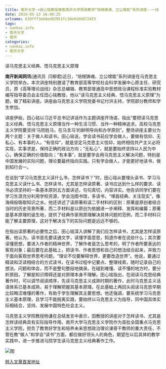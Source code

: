 ```yaml
---
title: 南开大学->田心铭教授做客南开大学思政教师“培根铸魂、立公增能”系列讲座--一线 | nankai.info
date: 2019-05-13 16:40:25
urlname: 639fff3eb0ed92951fc10e916b072453
tags: 
- nankai.info
- 南开大学
- 南开
categories:
- nankai.info
- 南开大学
---
```



读马克思主义经典、悟马克思主义原理

**南开新闻网讯**(通讯员  闫柳君)近日，“培根铸魂、立公增能”系列讲座在马克思主义学院举办。本次讲座特别邀请了教育部高等学校社会科学发展中心原主任、研究员，原《高等理论战线》杂志总编辑、教育部普通高中思想政治课程标准实验教材编写指导委员会主任田心铭教授，他以“读马克思主义经典、悟马克思主义原理”为题，做了精彩讲座。讲座由马克思主义学院党委书记付洪主持，学院部分教师和学生参加。

讲座伊始，田心铭以习近平总书记讲话作为主题讲座开场语，指出“要把读马克思主义经典、悟马克思主义原理当作一种生活习惯、当作一种精神追求。高校马克思主义学院要坚持‘马院姓马，在马言马’的鲜明导向和办学原则”。整场讲座主要分为两个主题：关于做人和读书。田心铭说，学会读书前应学会做人，要做有信仰、无私心、有本事的人。“有信仰”，就是坚定马克思主义信仰，始终相信共产主义必将实现，实事求是，保持正确的政治方向；“无私心”，就是要始终坚持以人民为中心，确保正确的价值取向；“有本事”，就是要学会用马克思主义解决问题，特别是中国发展的实际问题，理论要最终指向实践。只有学会做人，才能更好地读书，做到知行合一。

在谈到“学习马克思主义读什么书，怎样读书？”时，田心铭从要埋头读书、学习马克思主义读什么书、怎样读书，尤其是怎样读原著、读书应达到什么样的要求、读书必须坚持的一条基本原则五方面讲述，句句真切，内容详实。他告诉同学们要在学习生涯充分利用学校资源，学会泡图书馆，多读书，“埋首经典、关注现实”，像海绵般吸取知识之水。他还讲述了读原著和读二手材料的区别：原著是原创者结合当时的历史背景所著，而二手材料是以原创为依据进一步阐释、发挥和编纂；原著是基本原理的诞生地，提供了经典作家用原理解决具体问题的范例，而二手材料只能了解主要原理，这对于解决当下的实际问题是远远不够的。

在指出读原著的必要性之后，田心铭深入讲解了我们应怎样读书，尤其是怎样读原著。他认为，读书首先要读通文字，读懂字面意思，知道作者在说些什么；其次要读懂思想，要进入作者的精神世界，了解作者是怎么思考的，明了作者所要表达的客观对象；最后要在此基础上，把读书、作者思想和自己的想法结合起来，并致力于面向客观世界思考问题，“理论不仅要解释世界，更要改造世界”。他说，要通过精读和泛读相结合的方式读书，在读书过程中记要点、整理线索，随时记录自己的想法、问题和体会，而不是整句整段地摘录。在碰到难懂、读不懂的地方时，要分析原因，了解是知识障碍还是对原理本身不理解。田心铭指出，在阅读马克思经典著作时，可以调节阅读顺序，先读马克思主义成熟时期的著作，此时马克思主义话语体系已基本成熟，易于理解把握其基本原理。在此基础上再回头阅读马克思早期比较晦涩难懂的著作，有助于学生理解其主要思想。他还强调，要系统学习马克思主义基本原理，且学习不能脱离实践，要始终以马克思主义为指导，同中国具体实际相结合，坚持、发展中国特色社会主义。

马克思主义学院教授杨谦在总结发言中表示，田教授的讲座对于怎样读书、尤其是怎样读经典具有实际指导作用。南开大学马克思主义学院作为首批全国重点马克思主义学院，担负了教育好学生和培养未来思想政治理论课骨干教师的重大责任，不管在教“做人”和学会“读书”方面，都应做好领头人的角色，期望在以后具体的教学实践中，进一步推进马院学生读马克思主义经典著作工作。



![图](http://news.nankai.edu.cn/pic/0/00/35/42/354264_669563.jpg)

[转入文章首发地址](http://news.nankai.edu.cn/zhxw/system/2019/05/13/000450994.shtml)